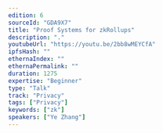 ```yaml
---
edition: 6
sourceId: "GDA9X7"
title: "Proof Systems for zkRollups"
description: "."
youtubeUrl: "https://youtu.be/2bb8wMEYCfA"
ipfsHash: ""
ethernaIndex: ""
ethernaPermalink: ""
duration: 1275
expertise: "Beginner"
type: "Talk"
track: "Privacy"
tags: ["Privacy"]
keywords: ["zk"]
speakers: ["Ye Zhang"]
---
```

